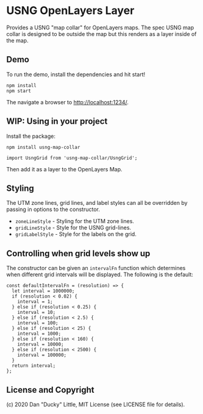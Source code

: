 # USNG OpenLayers Layer

Provides a USNG "map collar" for OpenLayers maps.
The spec USNG map collar is designed to be outside the map
but this renders as a layer inside of the map.

## Demo

To run the demo, install the dependencies and hit start!

```
npm install
npm start
```

The navigate a browser to [http://localhost:1234/](http://localhost:1234).

## WIP: Using in your project

Install the package:

```
npm install usng-map-collar
```

```
import UsngGrid from 'usng-map-collar/UsngGrid';
```

Then add it as a layer to the OpenLayers Map.

## Styling

The UTM zone lines, grid lines, and label styles can all be overridden by passing in
options to the constructor.

 * `zoneLineStyle` - Styling for the UTM zone lines.
 * `gridLineStyle` - Style for the USNG grid-lines.
 * `gridLabelStyle` - Style for the labels on the grid.

## Controlling when grid levels show up

The constructor can be given an `intervalFn` function which determines when
different grid intervals will be displayed. The following is the default:

```
const defaultIntervalFn = (resolution) => {
  let interval = 1000000;
  if (resolution < 0.02) {
    interval = 1;
  } else if (resolution < 0.25) {
    interval = 10;
  } else if (resolution < 2.5) {
    interval = 100;
  } else if (resolution < 25) {
    interval = 1000;
  } else if (resolution < 160) {
    interval = 10000;
  } else if (resolution < 2500) {
    interval = 100000;
  }
  return interval;
};
```

## License and Copyright

(c) 2020 Dan "Ducky" Little, MIT License (see LICENSE file for details).
